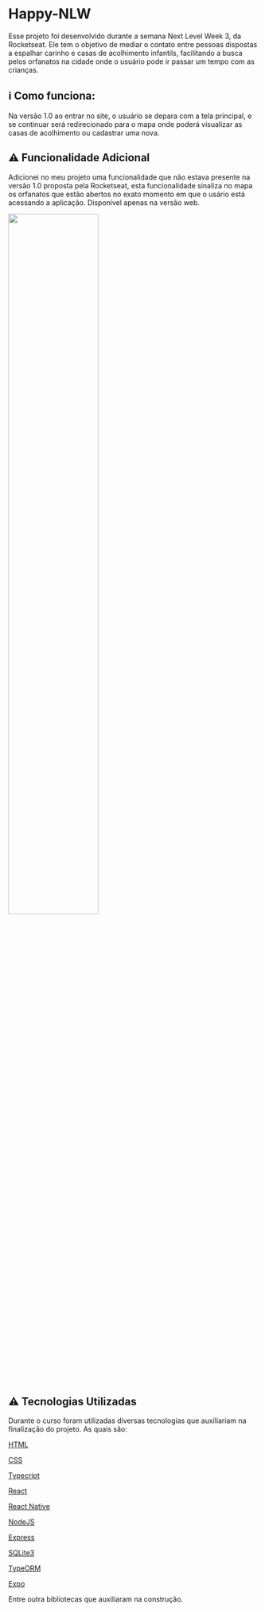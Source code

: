 # Happy-NLW
Esse projeto foi desenvolvido durante a semana Next Level Week 3, da Rocketseat. Ele tem o objetivo de mediar o contato entre pessoas dispostas a espalhar carinho e casas de acolhimento infantils, facilitando a busca pelos orfanatos na cidade onde o usuário pode ir passar um tempo com as crianças.

## :information_source: Como funciona:
Na versão 1.0 ao entrar no site, o usuário se depara com a tela principal, e se continuar será redirecionado para o mapa onde poderá visualizar as casas de acolhimento ou cadastrar uma nova.

## :warning: Funcionalidade Adicional
Adicionei no meu projeto uma funcionalidade que não estava presente na versão 1.0 proposta pela Rocketseat, esta funcionalidade sinaliza no mapa os orfanatos que estão abertos no exato momento em que o usário está acessando a aplicação. Disponível apenas na versão web.

<img src="https://introduceti.com.br/blog/wp-content/uploads/2019/04/image.png" width="60%">

## :warning: Tecnologias Utilizadas
Durante o curso foram utilizadas diversas tecnologias que auxíliariam na finalização do projeto. As quais são:

[HTML](https://devdocs.io/html/)

[CSS](https://devdocs.io/css/)

[Typecript](https://www.javascript.com/)

[React](https://pt-br.reactjs.org/)

[React Native](https://reactnative.dev/)

[NodeJS](https://nodejs.org/en/docs/)

[Express](https://expressjs.com)

[SQLite3](https://www.sqlite.org/index.html)

[TypeORM](https://typeorm.io/#/)

[Expo](https://expo.io/)

Entre outra bibliotecas que auxiliaram na construção.








